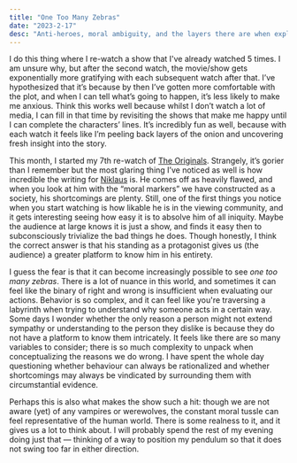 ```yaml
---
title: "One Too Many Zebras"
date: "2023-2-17"
desc: "Anti-heroes, moral ambiguity, and the layers there are when exploring human behavior."
---
```


I do this thing where I re-watch a show that I've already watched 5 times. I am unsure why, but after the second watch, the movie/show gets exponentially more gratifying with each subsequent watch after that. I’ve hypothesized that it’s because by then I’ve gotten more comfortable with the plot, and when I can tell what’s going to happen, it’s less likely to make me anxious. Think this works well because whilst I don’t watch a lot of media, I can fill in that time by revisiting the shows that make me happy until I can complete the characters’ lines. It’s incredibly fun as well, because with each watch it feels like I’m peeling back layers of the onion and uncovering fresh insight into the story.

This month, I started my 7th re-watch of [The Originals](<https://en.wikipedia.org/wiki/The_Originals_(TV_series)>). Strangely, it’s gorier than I remember but the most glaring thing I’ve noticed as well is how incredible the writing for [Niklaus](https://vampirediaries.fandom.com/wiki/Niklaus_Mikaelson) is. He comes off as heavily flawed, and when you look at him with the “moral markers” we have constructed as a society, his shortcomings are plenty. Still, one of the first things you notice when you start watching is how likable he is in the viewing community, and it gets interesting seeing how easy it is to absolve him of all iniquity. Maybe the audience at large knows it is just a show, and finds it easy then to subconsciously trivialize the bad things he does. Though honestly, I think the correct answer is that his standing as a protagonist gives us (the audience) a greater platform to know him in his entirety.

I guess the fear is that it can become increasingly possible to see _one too many zebras_. There is a lot of nuance in this world, and sometimes it can feel like the binary of right and wrong is insufficient when evaluating our actions. Behavior is so complex, and it can feel like you're traversing a labyrinth when trying to understand why someone acts in a certain way. Some days I wonder whether the only reason a person might not extend sympathy or understanding to the person they dislike is because they do not have a platform to know them intricately. It feels like there are so many variables to consider; there is so much complexity to unpack when conceptualizing the reasons we do wrong. I have spent the whole day questioning whether behaviour can always be rationalized and whether shortcomings may always be vindicated by surrounding them with circumstantial evidence.

Perhaps this is also what makes the show such a hit: though we are not aware (yet) of any vampires or werewolves, the constant moral tussle can feel representative of the human world. There is some realness to it, and it gives us a lot to think about. I will probably spend the rest of my evening doing just that — thinking of a way to position my pendulum so that it does not swing too far in either direction.
